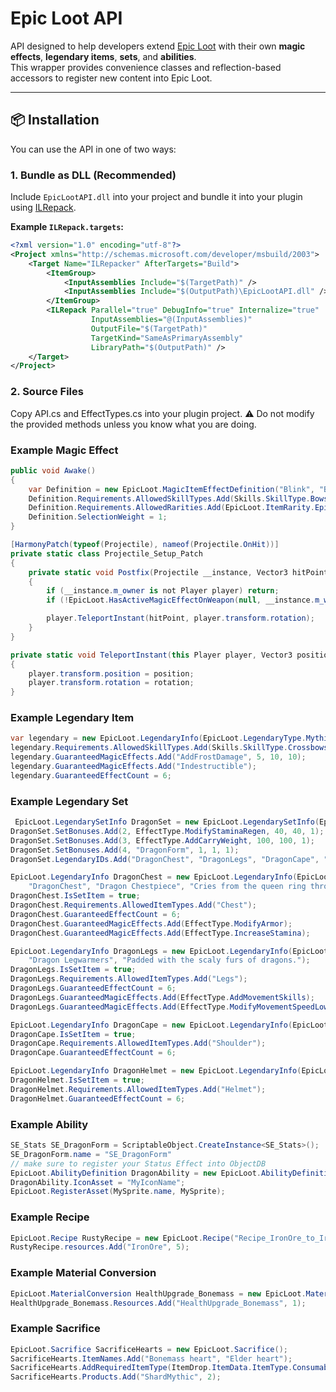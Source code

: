 # Epic Loot API

API designed to help developers extend [Epic Loot](https://valheim.thunderstore.io/package/RandyKnapp/EpicLoot/) with their own **magic effects**, **legendary items**, **sets**, and **abilities**.  
This wrapper provides convenience classes and reflection-based accessors to register new content into Epic Loot.

---

## 📦 Installation

You can use the API in one of two ways:

### 1. Bundle as DLL (Recommended)

Include `EpicLootAPI.dll` into your project and bundle it into your plugin using [ILRepack](https://github.com/ravibpatel/ILRepack.Lib.MSBuild.Task).

**Example `ILRepack.targets`:**
```xml
<?xml version="1.0" encoding="utf-8"?>
<Project xmlns="http://schemas.microsoft.com/developer/msbuild/2003">
    <Target Name="ILRepacker" AfterTargets="Build">
        <ItemGroup>
            <InputAssemblies Include="$(TargetPath)" />
            <InputAssemblies Include="$(OutputPath)\EpicLootAPI.dll" />
        </ItemGroup>
        <ILRepack Parallel="true" DebugInfo="true" Internalize="true"
                  InputAssemblies="@(InputAssemblies)"
                  OutputFile="$(TargetPath)"
                  TargetKind="SameAsPrimaryAssembly"
                  LibraryPath="$(OutputPath)" />
    </Target>
</Project>
```
### 2. Source Files

Copy API.cs and EffectTypes.cs into your plugin project.
⚠️ Do not modify the provided methods unless you know what you are doing.


### Example Magic Effect

```c#
public void Awake()
{
    var Definition = new EpicLoot.MagicItemEffectDefinition("Blink", "Blink", "Teleport to impact point");
    Definition.Requirements.AllowedSkillTypes.Add(Skills.SkillType.Bows, Skills.SkillType.Spears);
    Definition.Requirements.AllowedRarities.Add(EpicLoot.ItemRarity.Epic, EpicLoot.ItemRarity.Legendary, EpicLoot.ItemRarity.Mythic);
    Definition.SelectionWeight = 1;
}

[HarmonyPatch(typeof(Projectile), nameof(Projectile.OnHit))]
private static class Projectile_Setup_Patch
{
    private static void Postfix(Projectile __instance, Vector3 hitPoint)
    {
        if (__instance.m_owner is not Player player) return;
        if (!EpicLoot.HasActiveMagicEffectOnWeapon(null, __instance.m_weapon, "Blink", out float _)) return;

        player.TeleportInstant(hitPoint, player.transform.rotation);
    }
}

private static void TeleportInstant(this Player player, Vector3 position, Quaternion rotation)
{
    player.transform.position = position;
    player.transform.rotation = rotation;
}

```

### Example Legendary Item
```c#
var legendary = new EpicLoot.LegendaryInfo(EpicLoot.LegendaryType.Mythic, "RustyCrossbow", "Rusty Crossbow", "Gods have favored you");
legendary.Requirements.AllowedSkillTypes.Add(Skills.SkillType.Crossbows);
legendary.GuaranteedMagicEffects.Add("AddFrostDamage", 5, 10, 10);
legendary.GuaranteedMagicEffects.Add("Indestructible");
legendary.GuaranteedEffectCount = 6;
```

### Example Legendary Set
```C#
 EpicLoot.LegendarySetInfo DragonSet = new EpicLoot.LegendarySetInfo(EpicLoot.LegendaryType.Mythic, "DragonForm", "Dragon Form");
DragonSet.SetBonuses.Add(2, EffectType.ModifyStaminaRegen, 40, 40, 1);
DragonSet.SetBonuses.Add(3, EffectType.AddCarryWeight, 100, 100, 1);
DragonSet.SetBonuses.Add(4, "DragonForm", 1, 1, 1);
DragonSet.LegendaryIDs.Add("DragonChest", "DragonLegs", "DragonCape", "DragonHelmet");

EpicLoot.LegendaryInfo DragonChest = new EpicLoot.LegendaryInfo(EpicLoot.LegendaryType.Mythic,
    "DragonChest", "Dragon Chestpiece", "Cries from the queen ring throughout the fabric of this armor");
DragonChest.IsSetItem = true;
DragonChest.Requirements.AllowedItemTypes.Add("Chest");
DragonChest.GuaranteedEffectCount = 6;
DragonChest.GuaranteedMagicEffects.Add(EffectType.ModifyArmor);
DragonChest.GuaranteedMagicEffects.Add(EffectType.IncreaseStamina);

EpicLoot.LegendaryInfo DragonLegs = new EpicLoot.LegendaryInfo(EpicLoot.LegendaryType.Mythic, "DragonLegs",
    "Dragon Legwarmers", "Padded with the scaly furs of dragons.");
DragonLegs.IsSetItem = true;
DragonLegs.Requirements.AllowedItemTypes.Add("Legs");
DragonLegs.GuaranteedEffectCount = 6;
DragonLegs.GuaranteedMagicEffects.Add(EffectType.AddMovementSkills);
DragonLegs.GuaranteedMagicEffects.Add(EffectType.ModifyMovementSpeedLowHealth);

EpicLoot.LegendaryInfo DragonCape = new EpicLoot.LegendaryInfo(EpicLoot.LegendaryType.Mythic, "DragonCape", "Dragon Cape", "The mere smell of this fabric calls out to the dragons.");
DragonCape.IsSetItem = true;
DragonCape.Requirements.AllowedItemTypes.Add("Shoulder");
DragonCape.GuaranteedEffectCount = 6;

EpicLoot.LegendaryInfo DragonHelmet = new EpicLoot.LegendaryInfo(EpicLoot.LegendaryType.Mythic, "DragonHelmet", "Dragon Helmet", "Marks from the last war of the dragons still flicker on this helmet.");
DragonHelmet.IsSetItem = true;
DragonHelmet.Requirements.AllowedItemTypes.Add("Helmet");
DragonHelmet.GuaranteedEffectCount = 6;
```

### Example Ability 
```c#
SE_Stats SE_DragonForm = ScriptableObject.CreateInstance<SE_Stats>();
SE_DragonForm.name = "SE_DragonForm"
// make sure to register your Status Effect into ObjectDB
EpicLoot.AbilityDefinition DragonAbility = new EpicLoot.AbilityDefinition("DragonForm", "gdkingheart", 100f, "SE_DragonForm");
DragonAbility.IconAsset = "MyIconName";
EpicLoot.RegisterAsset(MySprite.name, MySprite);
```

### Example Recipe
```c#
EpicLoot.Recipe RustyRecipe = new EpicLoot.Recipe("Recipe_IronOre_to_Iron", "Iron", EpicLoot.CraftingTable.Workbench,  5);
RustyRecipe.resources.Add("IronOre", 5);
```

### Example Material Conversion
```c#
EpicLoot.MaterialConversion HealthUpgrade_Bonemass = new EpicLoot.MaterialConversion(EpicLoot.MaterialConversionType.Junk, "Recipe_HealthUpgrade_Bonemass_To_Mythic_Runestone", "RunestoneMythic");
HealthUpgrade_Bonemass.Resources.Add("HealthUpgrade_Bonemass", 1);
```

### Example Sacrifice
```c#
EpicLoot.Sacrifice SacrificeHearts = new EpicLoot.Sacrifice();
SacrificeHearts.ItemNames.Add("Bonemass heart", "Elder heart");
SacrificeHearts.AddRequiredItemType(ItemDrop.ItemData.ItemType.Consumable);
SacrificeHearts.Products.Add("ShardMythic", 2);
```